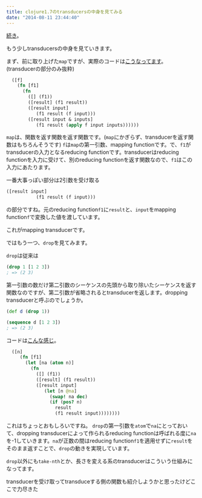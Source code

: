 ```yaml
---
title: clojure1.7のtransducersの中身を見てみる
date: "2014-08-11 23:44:40"
---
```


[続き](http://k2nr.me/blog/2014/08/10/transducers.html)。

もう少しtransducersの中身を見ていきます。

まず、前に取り上げた`map`ですが、実際のコードは[こうなってます](https://github.com/clojure/clojure/blob/2a09172e0c3285ccdf79d1dc4d399d190678b670/src/clj/clojure/core.clj#L2554)。
(transducerの部分のみ抜粋)

```clojure
  ([f]
    (fn [f1]
      (fn
        ([] (f1))
        ([result] (f1 result))
        ([result input]
           (f1 result (f input)))
        ([result input & inputs]
           (f1 result (apply f input inputs))))))
```

`map`は、関数を返す関数を返す関数です。(`map`にかぎらず、transducerを返す関数はもちろんそうです)
`f`は`map`の第一引数、mapping functionです。で、`f1`がtransducerの入力となるreducing functionです。transducerはreducing functionを入力に受けて、別のreducing functionを返す関数なので、`f1`はこの入力にあたります。

一番大事っぽい部分は2引数を受け取る

```clojure
([result input]
           (f1 result (f input)))
```

の部分ですね。元のreducing function`f1`に`result`と、`input`をmapping function`f`で変換した値を渡しています。

これがmapping transducerです。

ではもう一つ、`drop`を見てみます。

`drop`は従来は

```clojure
(drop 1 [1 2 3])
; => (2 3)
```

第一引数の数だけ第二引数のシーケンスの先頭から取り除いたシーケンスを返す関数なのですが、第二引数が省略されるとtransducerを返します。dropping transducerと呼ぶのでしょうか。

```clojure
(def d (drop 1))

(sequence d [1 2 3])
; => (2 3)
```

コードは[こんな感じ](https://github.com/clojure/clojure/blob/2a09172e0c3285ccdf79d1dc4d399d190678b670/src/clj/clojure/core.clj#L2714)。

```clojure
  ([n]
     (fn [f1]
       (let [na (atom n)]
         (fn
           ([] (f1))
           ([result] (f1 result))
           ([result input]
              (let [n @na]
                (swap! na dec)
                (if (pos? n)
                  result
                  (f1 result input))))))))
```

これはちょっとおもしろいですね。
`drop`の第一引数を`atom`で`na`にとっておいて、dropping transducerによって作られるreducing functionは呼ばれる度に`na`を-1していきます。`na`が正数の間はreducing function`f1`を適用せずに`result`をそのまま返すことで、`drop`の動きを実現しています。

`drop`以外にも`take-nth`とか、長さを変える系のtransducerはこういう仕組みになってます。


transducerを受け取ってtransduceする側の関数も紹介しようかと思ったけどここで力尽きた
